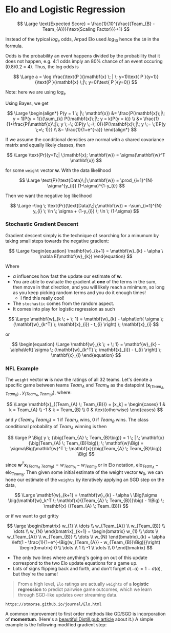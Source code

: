 # Elo and Logistic Regression



$$
\Large \text{Expected Score} = \frac{1}{10^{\frac{(Team_{B} - Team_{A})}{\text{Scaling Factor}}}+1}
$$

Instead of the typical $log_{e}$ odds, Arpad Elo used $log_{10}$ hence the `10` in the formula.

Odds is the probability an event happens divided by the probability that it does not happen, e.g. 4:1 odds imply an 80% chance of an event occuring (0.8/0.2 = 4). Thus, the log odds is

$$
\Large a = \log \frac{\text{P }(\mathbf{x} \; | \; y=1)\text{ P }(y=1)}{\text{P }(\mathbf{x} \;|\; y=0)\text{ P }(y=0)}
$$

Note: here we are using $log_{e}$

Using Bayes, we get

$$
\Large \begin{align*}
P(y = 1 \; |\; \mathbf{x}) &= \frac{P(\mathbf{x}\;|\; y = 1)P(y = 1)}{\sum_{k} P(\mathbf{x}\;|\; y = k)P(y = k)} \\
&= \frac{1}{1+\frac{P(\mathbf{x}\;|\; y \;=\; 0)P(y \;=\; 0)}{P(\mathbf{x}\;|\; y \;= \;1)P(y \;=\; 1)}} \\
&= \frac{1}{1+e^{-a}}
\end{align*} 
$$

If we assume the conditional densities are normal with a shared covariance matrix and equally likely classes, then

$$
\Large \text{Pr}(y=1\;| \;\mathbf{x}; \mathbf{w}) = \sigma(\mathbf{w}^T \mathbf{x})
$$

for some `weight` vector $\mathbf{w}$. With the data likelihood

$$
\Large \text{P}(\text{Data}\;|\;\mathbf{w}) = \prod_{i=1}^{N} \sigma^{y_{i}} (1-\sigma)^{1-y_{i}}
$$

Then we want the negative log likelihood

$$
\Large -\log \; \text{Pr}(\text{Data}\;|\;\mathbf{w}) = -\sum_{i=1}^{N} y_{i} \; \ln \; \sigma + (1-y_{i}) \; \ln \; (1-\sigma)
$$

### Stochastic Gradient Descent

Gradient descent simply is the technique of searching for a minumum by taking small steps towards the negative gradient:

$$
\Large \begin{equation}
\mathbf{w}_{k+1} = \mathbf{w}_{k} - \alpha \ \nabla E(\mathbf{w}_{k})
\end{equation}
$$

Where

- $\alpha$ influences how fast the update our estimate of $\mathbf{w}$.
- You are able to evaluate the gradient at **one** of the terms in the sum, then move in that direction, and you will likely reach a minimum, so long as you keep picking random terms and you do it enough times!  
    - I find this really cool!
- The `stochastic` comes from the random aspect. 
- It comes into play for logistic regression as such

$$
\Large \mathbf{w}_{k \; + \; 1} = \mathbf{w}_{k} - \alpha\left( \sigma \; (\mathbf{w}_{k^T} \; \mathbf{x}_{i}) - t_{i} \right) \; \mathbf{x}_{i}
$$

or

$$
\begin{equation}
\Large \mathbf{w}_{k \; + \; 1} = \mathbf{w}_{k} - \alpha\left( \sigma \; (\mathbf{w}_{k^T} \; \mathbf{x}_{i}) - t_{i} \right) \; \mathbf{x}_{i}
\end{equation}
$$

### NFL Example

The `weight` vector $\mathbf{w}$ is now the ratings of all 32 teams.  Let's denote a specific game between teams $Team_{A}$ and $Team_{B}$ as the datapoint $\big(\mathbf{x}_{(Team_{A}, Team_{B})} \; , \; y_{(Team_{A}, Team_{B})}\big)$, where:

$$
\Large \mathbf{x}_{(Team_{A} \; Team_{B})} = [x_k] = \begin{cases}
1 & k = Team_{A} \\
-1 & k = Team_{B} \\
0 & \text{otherwise}
\end{cases}
$$

and $y \; {(Team_{A} \; Team_{B})} = 1$ if $Team_{A}$ wins, 0 if $Team_{B}$ wins.  The class conditional probability of $Team_{A}$ winning is then

$$
\large P \Big( y \; {\big(Team_{A} \; Team_{B}\big)} = 1 \; | \; \mathbf{x}{\big(Team_{A} \; Team_{B}\big)}; \; \mathbf{w}\Big) = \sigma\Big(\mathbf{w}^T \; \mathbf{x}{\big(Team_{A} \; Team_{B}\big)} \Big)
$$

since $\mathbf{w}^{T} \mathbf{x}_{(Team_{A} \; Team_{B})} = w_{Team_{A}} - w_{Team_{B}}$ or in Elo notation, $\text{elo}_{Team_{A}} - \text{elo}_{Team_{B}}$.  Then given some initial estimate of the weight vector $\mathbf{w}_{0}$, we can hone our estimate of the `weights` by iteratively applying an SGD step on the data,

$$
\Large \mathbf{w}_{k+1} = \mathbf{w}_{k} - \alpha \ \Big(\sigma \big(\mathbf{w}_k^T \; \mathbf{x}{(Team_{A} \; Team_{B})}\big) - 1\Big) \; \mathbf{x} {(Team_{A} \; Team_{B})}
$$

or if we want to get gritty

$$
\large \begin{bmatrix} 
w_{1} \\ 
\dots \\ 
w_{Team_{A}} \\ 
w_{Team_{B}} \\ 
\dots \\ 
w_{N} 
\end{bmatrix}_{k+1} = \begin{bmatrix} 
w_{1} \\ 
\dots \\ 
w_{Team_{A}} \\ 
w_{Team_{B}} \\ 
\dots \\ 
w_{N}  
\end{bmatrix}_{k} + \alpha \left(1 - \frac{1}{1+e^{-\Big(w_{Team_{A}} - w_{Team_{B}}\Big)}}\right) 
\begin{bmatrix} 
0 \\ 
\dots \\ 
1 \\ 
-1 \\ 
\dots \\ 
0 \end{bmatrix}
$$



- The only two lines where anything's going on out of this update correspond to the two Elo update equations for a game up.  
- Lots of signs flipping back and forth, and don't forget $\sigma(-a)=1-\sigma(a)$, but they're the same!  

> From a high level, `Elo` ratings are actually `weights` of a **logistic regression** to predict pairwise game outcomes, which we learn through SGD-like updates over streaming data.

`https://stmorse.github.io/journal/Elo.html`

A common improvement to first order methods like GD/SGD is incorporation of **momentum**. (Here's a [beautiful Distill.pub article](https://distill.pub/2017/momentum/) about it.)  A simple example is the following modified gradient step:
